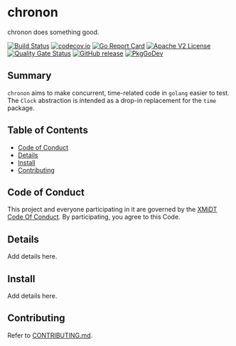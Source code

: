 # chronon

chronon does something good.

[![Build Status](https://github.com/xmidt-org/chronon/workflows/CI/badge.svg)](https://github.com/xmidt-org/chronon/actions)
[![codecov.io](http://codecov.io/github/xmidt-org/chronon/coverage.svg?branch=main)](http://codecov.io/github/xmidt-org/chronon?branch=main)
[![Go Report Card](https://goreportcard.com/badge/github.com/xmidt-org/chronon)](https://goreportcard.com/report/github.com/xmidt-org/chronon)
[![Apache V2 License](http://img.shields.io/badge/license-Apache%20V2-blue.svg)](https://github.com/xmidt-org/chronon/blob/main/LICENSE)
[![Quality Gate Status](https://sonarcloud.io/api/project_badges/measure?project=xmidt-org_chronon&metric=alert_status)](https://sonarcloud.io/dashboard?id=xmidt-org_chronon)
[![GitHub release](https://img.shields.io/github/release/xmidt-org/chronon.svg)](CHANGELOG.md)
[![PkgGoDev](https://pkg.go.dev/badge/github.com/xmidt-org/chronon)](https://pkg.go.dev/github.com/xmidt-org/chronon)

## Summary

`chronon` aims to make concurrent, time-related code in `golang` easier to test.  The `Clock` abstraction is intended as a drop-in replacement for the `time` package.

## Table of Contents

- [Code of Conduct](#code-of-conduct)
- [Details](#details)
- [Install](#install)
- [Contributing](#contributing)

## Code of Conduct

This project and everyone participating in it are governed by the [XMiDT Code Of Conduct](https://xmidt.io/docs/community/code_of_conduct/). 
By participating, you agree to this Code.

## Details

Add details here.

## Install

Add details here.

## Contributing

Refer to [CONTRIBUTING.md](CONTRIBUTING.md).
